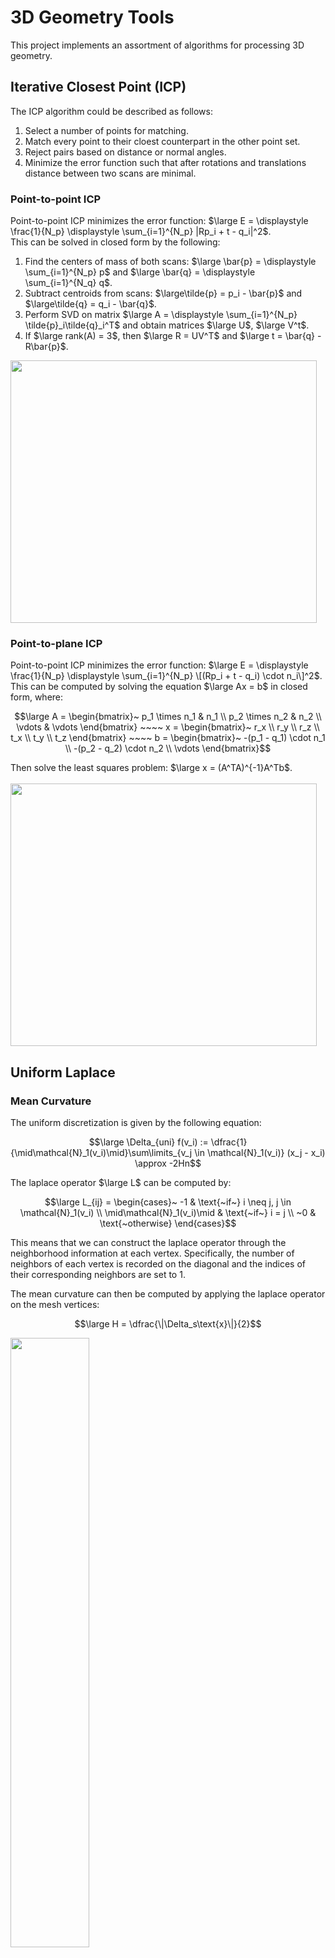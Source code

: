 # 3D Geometry Tools
This project implements an assortment of algorithms for processing 3D geometry.

## Iterative Closest Point (ICP)
The ICP algorithm could be described as follows: </br>
1. Select a number of points for matching.
2. Match every point to their cloest counterpart in the other point set.
3. Reject pairs based on distance or normal angles.
4. Minimize the error function such that after rotations and translations distance between two scans are minimal.
  
### Point-to-point ICP
Point-to-point ICP minimizes the error function: $\large E = \displaystyle \frac{1}{N_p} \displaystyle \sum_{i=1}^{N_p} |Rp_i + t - q_i|^2$. </br> 
This can be solved in closed form by the following: </br> 
1. Find the centers of mass of both scans: $\large \bar{p} = \displaystyle \sum_{i=1}^{N_p} p$ and $\large \bar{q} = \displaystyle \sum_{i=1}^{N_q} q$.  </br>
2. Subtract centroids from scans: $\large\tilde{p} = p_i - \bar{p}$ and $\large\tilde{q} = q_i - \bar{q}$.
3. Perform SVD on matrix $\large A = \displaystyle \sum_{i=1}^{N_p} \tilde{p}_i\tilde{q}_i^T$ and obtain matrices $\large U$, $\large V^t$. </br>
4. If $\large rank(A) = 3$, then $\large R = UV^T$ and $\large t = \bar{q} - R\bar{p}$. </br>
<img src="https://github.com/XDDz123/3d-geom-tools/assets/20507222/72bc49c0-980f-4392-933e-a86ea50f0422" width="490" height="420"> 

### Point-to-plane ICP
Point-to-point ICP minimizes the error function: $\large E = \displaystyle \frac{1}{N_p} \displaystyle \sum_{i=1}^{N_p} \[(Rp_i + t - q_i) \cdot n_i\]^2$. </br> 
This can be computed by solving the equation $\large Ax = b$ in closed form, where:  </br>
```math
\large
A = \begin{bmatrix}~
p_1 \times n_1 & n_1 \\
p_2 \times n_2 & n_2 \\
\vdots & \vdots
\end{bmatrix}
~~~~
x = \begin{bmatrix}~
r_x \\
r_y \\
r_z \\
t_x \\
t_y \\
t_z 
\end{bmatrix}
~~~~
b = \begin{bmatrix}~
-(p_1 - q_1) \cdot n_1 \\
-(p_2 - q_2) \cdot n_2 \\
\vdots
\end{bmatrix}
```
Then solve the least squares problem: $\large x = (A^TA)^{-1}A^Tb$.  </br></br>
<img src="https://github.com/XDDz123/3d-geom-tools/assets/20507222/eb727abb-0016-4e22-ad06-8c9f2ad00ae2" width="490" height="420"> 

## Uniform Laplace
### Mean Curvature
The uniform discretization is given by the following equation:</br>
```math
\large
\Delta_{uni} f(v_i) := \dfrac{1}{\mid\mathcal{N}_1(v_i)\mid}\sum\limits_{v_j \in \mathcal{N}_1(v_i)} (x_j - x_i) \approx -2Hn
```
The laplace operator $\large L$ can be computed by:</br>
```math
\large
L_{ij} = \begin{cases}~
-1 & \text{~if~} i \neq j, j \in \mathcal{N}_1(v_i) \\
\mid\mathcal{N}_1(v_i)\mid & \text{~if~} i = j \\
~0 & \text{~otherwise}
\end{cases}
```
This means that we can construct the laplace operator through the
neighborhood information at each vertex. Specifically, the
number of neighbors of each vertex is recorded on the diagonal and the
indices of their corresponding neighbors are set to 1.

The mean curvature can then be computed by applying the laplace operator
on the mesh vertices:
```math
\large
H = \dfrac{\|\Delta_s\text{x}\|}{2}
```
<img src="https://github.com/XDDz123/3d-geom-tools/assets/20507222/f4dd1870-8b7d-4f9d-982b-64a037420a75" width="50%" height="50%"> 
<img src="https://github.com/XDDz123/3d-geom-tools/assets/20507222/d1569844-d08a-4624-9c73-a08163c5ee89" width="50%" height="50%"> 

### Gaussian Curvature
Gaussian curvature can be computed from the angle deficit at each vertex. </br>

```math
\large
\text{angle deficit} = 2\pi - \sum\limits_{j} \theta_j
```
where $j$ is the angle at the current vertex in each of its connected triangles.</br>
In a perfectly flat region we would expect the angles to add up to $2\pi$. </br>

To obtain the gaussian curvature, we would need to normalize using Area $A$:</br>
```math
\large
K = (2\pi - \sum\limits_{j} \theta_j) / A
```

The form of area chosen for this implementation was barycentric cells,
where edge mid points and triangle barycenters are connected to form an area. This method was chosen for its simplicity, as the resulting area
is simply $1/3$ of the triangle areas. </br></br>
<img src="https://github.com/XDDz123/3d-geom-tools/assets/20507222/1e9435b0-f579-4be6-bef9-ef7e0494048d" width="50%" height="50%"> 

## Non-uniform Laplace (Discrete Laplace-Beltrami)
Laplace-Beltrami with the cotangent discretization is given by the following equation: </br>
```math
\large \Delta_{S} f(v_i) := \dfrac{1}{2A_i}\sum\limits_{v_j \in \mathcal{N}_1(v_i)} (cot\alpha_{ij}+cot\beta_{ij}) (f(v_j) - f(v_i))
```
In matrix form we can define the discrete laplace operator $\large L$ by: </br>
```math
\large L = M^{-1}C
```
```math
\large C_{i_j} = \begin{cases}
~(cot\alpha_{ij} + cot\beta_{ij})/2 & \text{~if~} i\neq j, j \in \mathcal{N}_1(v_i) \\
-\sum_{v_j \in \mathcal{N}_1(v_i)} ((cot\alpha_{ij} + cot\beta_{ij})/2) & \text{~if~} i=j \\
~0 & \text{~otherwise}
\end{cases}
```
```math
\large M^{-1} = \text{diag}(...,\frac{1}{A_i},...)
```
where $\large \alpha_{ij}$ and $\large \beta_{ij}$ are the angles opposite to each edge connected to the current vertex.

At each neighbor of each vertex, we locate the connected faces that contain both vertices (e.g. the current edge) and record the angles $\large \alpha_{ij}$ and $\large \beta_{ij}$ (at the other
vertex that is not the current pair), which eventually formulates the $\large C$ matrix. In addition, each connected face was accumulated in a vector to construct the $\large M$ matrix. </br></br>
<img src="https://github.com/XDDz123/3d-geom-tools/assets/20507222/6aaaabf2-7ee1-400b-a06e-87900c503f2a" width="50%" height="50%"> 

## Modal Analysis
Based on equation 4 in the paper [Spectral Geometry Processing with Manifold Harmonics](https://doi.org/10.1111/j.1467-8659.2008.01122.x) by Vallet and Lévy. </br>
The basis vectors can be computed from the following derivation: 
```math 
\large \Delta \phi_i = \lambda_i \phi_i
```
```math 
\large M^{-1} C \phi_i = \lambda_i \phi_i
```
```math
\large M^{-1} C M^{-\frac{1}{2}} M^{\frac{1}{2}} \phi_i = \lambda_i \phi_i
```
```math
 \large M^{-\frac{1}{2}} M^{-\frac{1}{2}} C M^{-\frac{1}{2}} M^{\frac{1}{2}} \phi_i = \lambda_i \phi_i
```
```math
 \large M^{-\frac{1}{2}} C M^{-\frac{1}{2}} M^{\frac{1}{2}} \phi_i = \lambda_i M^{\frac{1}{2}} \phi_i
```
```math
 \large D = M^{-\frac{1}{2}} C M^{\frac{1}{2}}
```
```math
 \large \alpha_i = M^{\frac{1}{2}} \phi_i
```
```math
 \large D \alpha_i = \lambda_i \alpha_i
```
```math
 \large \phi_i = M^{-1/2} \alpha_i
```
We first find the $\large k$ smallest eigen vectors of $\large D$.
Then obtain the basis vectors $\large \phi_i$ by mapping them into canonical basis (multiplying by $\large M^{-1/2}$).

The reconstruction for each dimension (of the vertices) can be computed by:
```math
\large x := [x_1, ..., x_n]
```
```math
\large x \leftarrow \sum\limits_{i=1}^{k}(x^T\phi_i)\phi_i
```
## Mesh Smoothing
### Explicit Laplacian Mesh Smoothing
Explicit smoothing is computed with the following equation:
```math
\large P^{(t+1)} = (I + \lambda L) P^{(t)}
```
where the Laplace-Beltrami operator is applied to the given mesh in
small steps as defined by $\large \lambda$. <\br> 
This process aims to slowly smooth out the given mesh/surface, however it is conditionally stable depending on the chosen magnitude of $\large \lambda$.

### Implicit Laplacian Mesh Smoothing
In contrast to explicit smoothing, implicit smoothing is unconditionally stable. <\br>
Implicit smoothing is computed with the following equations:
```math
\large (I - \lambda L) P^{(t+1)} = P^{(t)}
```
Since $\large L = M^{-1} C$ is no longer symmetric after the normalization
from \(M\), we must first symmetrize
```math
\large (M - \lambda C) P^{(t+1)} = M P^{(t)}
```
the resulting sparse system is symmetric positive definite and can be solved using methods such as iterative conjugate gradients.

## Geodesics in Heat
This section implements techniques described in the paper [Geodesics in Heat: A New Approach to Computing Distance Based on Heat Flow](https://ddg.math.uni-goettingen.de/pub/GeodesicsInHeat.pdf) by Crane, Weischedel, and Wardetzky. </br>
In general terms, the aim is to compute the distance between vertices on a surface mesh or manifold by calculating the geodesic distance based on the physical mechanics of heat flow.  </br></br>
The outline of the heat method can described as follows: </br>
1. Standard geodesic distance is computed by solving the [eikonal equation](https://en.wikipedia.org/wiki/Eikonal_equation) $\large |\triangledown\phi| = 1$, where $\phi$ is the geodesic distance. </br>
   However, most processes involved in computing this measure are often non-linear.</br></br>
2. In order to solve for $\large \phi$, we take advantage between the relationship between heat distribution and distance using Varadhan’s formula:</br>
 ```math
 \large \displaystyle{\phi(x, y) = \lim_{t \to 0} \sqrt{-4t\text{log}k_{t,x}(y)}} \text{, where } k_{t,x} \text{ is the heat kernel.}
 ```
3. Reconstructions of $\large k_{t,x}$ are found to be extremely sensitive to numerical errors. </br> The paper cirumvents this problem with the following procedure: </br>
   * Given a reconstruction of the heat kernel $\large u$
   * Compute its gradient $\large -\triangledown u$
   * Then normalize such that the output gradient field $\large X = -\displaystyle{\frac{\triangledown u }{\|\triangledown u\|}}$ is only dependent on the direction of the gradient and robust to errors in magnitude. </br></br>
4. Lastly, $\large \phi$ can be computed by minimizing the equation $\large \|\triangledown \phi - X\|^2$. This minimization problem can be solved linearly with $\large \Delta \phi = \triangledown X$.
### Implementation
The geodesic distance on manifolds can be computed with the following steps:
1. Compute the cotangent Laplacian matrix $\large L_C$ and the weight (area) matrix $\large A$. </br>
* The discretization of the Laplacian can be computed from:
```math
\large 
(Lu)_i=\frac{1}{2A_i}\displaystyle{\sum_j(cota_{ij}+cot\beta_{ij})(u_j-u_i)}
```
```math
\text{Where } A_i = \frac{\text{Area of one ring neighbors at i}}{3}, \alpha_{ij} ~\&~ \beta_{ij} \text{~are the angles opposite to edge}_{ij}
```
* In matrix form we can define the discrete Laplacian operator with
```math
\large 
L_{C_{ij}} = \begin{cases}
(cot\alpha_{ij} + cot\beta_{ij})/2, & \text{if  \(i\neq j, j \in \mathcal{N_1}(v_i)\)} \\
-\sum_{v_j \in \mathcal{N}_1(v_i)} ((cot\alpha_{ij} + cot\beta_{ij})/2), & \text{if \(i=j\)} \\
0, & \text{otherwise}
\end{cases}
```
* For Dirichlet boundary conditions, boundary vertices have $\large L_{C_{ij}} = 0$ for $\large j \in {\mathcal{N_1}}(v_i)$. </br>
2. Compute the optimal time $\large t = mh^2$, where $\large m=1$ and $\large h$ is the mean distance between all vertices.</br>
3. Compute the heat flow $\large u$ with $\large (A - tL_C)u = \delta_\gamma$, where the Kronecker delta $\large \delta_\gamma$ is a vector where heat source vertices are set to 1 and other vertices to 0.</br>
4. Compute the gradient $\triangledown u$ with $\large \triangledown u = \frac{1}{2A_f}\displaystyle{\sum_i u_i(N \times e_i)}$, where $\large A_f$ is the face area, $\large N_i$ is the face normal, and $\large e_i$ is the vector (edge) opposite of the current vertex orientated counter-clockwise.</br>
5. Compute the normalized vector field $\large X = \triangledown u / \| \triangledown u\|$.</br>
6. Compute the divergences of $\large X$ with $\large \triangledown\cdot X = \frac{1}{2}\displaystyle{\sum_j cot\theta_1(e_1 \cdot X_j) + cot\theta_2 (e_2 \cdot X_j)}$, where $\large \theta_1$ and $\large \theta_2$ are the 2 remaining vertex angles of the current face $\large j$, $\large e_1$ and $e\large _2$ are the edges opposite to $\large \theta_1$ and $\large \theta_2$ respectively.</br>
7. Compute the geodesics with $\large L_c\phi=\triangledown\cdot X$ by solving the linear system.
  
### Results
<img src="https://github.com/XDDz123/3d-geom-tools/assets/20507222/5e2f1da8-8a97-4eb8-ae3f-781c5d1565c2" width="50%" height="50%">
<img src="https://github.com/XDDz123/3d-geom-tools/assets/20507222/26e47ece-b692-4af9-b2a1-84416978af33" width="50%" height="50%"> 
<img src="https://github.com/XDDz123/3d-geom-tools/assets/20507222/af5a7f11-998a-4fa3-a096-d86e5504cdc3" width="50%" height="50%"> 

### Path finding
A path finding algorithm was implemented to compute the shortest path between two vertices on a manifold. </br> </br> 
Given a start vertex and an end vertex, the geodesic distance at the end is computed. </br> 
Starting at the start vertex, the algorithm moves the current vertex to the neighbor that is closest to the end vertex until current vertex reaches the designated destination. </br> </br> 
In the samples below, the blue line marks the shortest path. </br>  </br> 
<img src="https://github.com/XDDz123/3d-geom-tools/assets/20507222/2f30d69a-ffbd-4f8b-8962-0b0dc16d030e" width="50%" height="50%">
<img src="https://github.com/XDDz123/3d-geom-tools/assets/20507222/6027d04d-592b-4f83-b8d0-1fffb6aab5a7" width="50%" height="50%">
<img src="https://github.com/XDDz123/3d-geom-tools/assets/20507222/a282f65d-0c26-4988-a5b8-cdd68c67b960" width="50%" height="50%">

### Geodesics under noise
Gaussian noise was added to the mesh vertices, where the $\sigma$ of the gaussian distribution is based on the bounding box size of the mesh in each dimension scaled by a factor $k$. </br>
As expected, the algorithm is robust. Similar to the results of the paper, the computed geodesic distances are reasonable even when the amount of noise is relatively large.  </br> </br>
<img src="https://github.com/XDDz123/3d-geom-tools/assets/20507222/9c7aae53-7d8a-492c-ad31-028a1dae1a1d" width="50%" height="50%">
